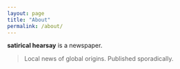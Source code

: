 ```yaml
---
layout: page
title: "About"
permalink: /about/
---
```


**satirical hearsay** is a newspaper.

> Local news of global origins. Published sporadically.
